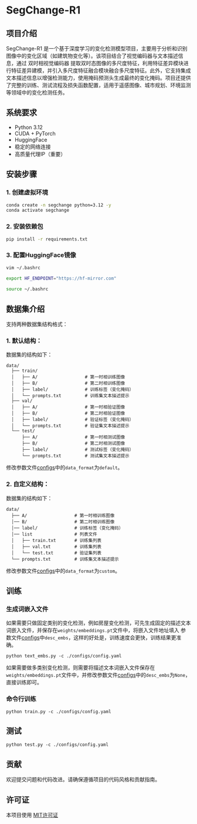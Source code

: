 # SegChange-R1

## 项目介绍

SegChange-R1 是一个基于深度学习的变化检测模型项目，主要用于分析和识别图像中的变化区域（如建筑物变化等）。该项目结合了视觉编码器与文本描述信息，通过 双时相视觉编码器 提取双时态图像的多尺度特征，利用特征差异模块进行特征差异建模，并引入多尺度特征融合模块融合多尺度特征。此外，它支持集成文本描述信息以增强检测能力，使用掩码预测头生成最终的变化掩码。项目还提供了完整的训练、测试流程及损失函数配置，适用于遥感图像、城市规划、环境监测等领域中的变化检测任务。

## 系统要求

- Python 3.12
- CUDA + PyTorch
- HuggingFace
- 稳定的网络连接
- 高质量代理IP（重要）

## 安装步骤

### 1. 创建虚拟环境

```bash
conda create -n segchange python=3.12 -y
conda activate segchange
```

### 2. 安装依赖包

```bash
pip install -r requirements.txt
```

### 3. 配置HuggingFace镜像

```bash
vim ~/.bashrc
 
export HF_ENDPOINT="https://hf-mirror.com"

source ~/.bashrc
```

## 数据集介绍
支持两种数据集结构格式：
### 1. 默认结构：
数据集的结构如下：
```text
data/
  ├── train/
  │   ├── A/                  # 第一时相训练图像
  │   ├── B/                  # 第二时相训练图像
  │   ├── label/              # 训练标签（变化掩码）
  │   └── prompts.txt         # 训练集文本描述提示
  ├── val/
  │   ├── A/                  # 第一时相验证图像
  │   ├── B/                  # 第二时相验证图像
  │   ├── label/              # 验证标签（变化掩码）
  │   └── prompts.txt         # 验证集文本描述提示
  └── test/
      ├── A/                  # 第一时相测试图像
      ├── B/                  # 第二时相测试图像
      ├── label/              # 测试标签（变化掩码）
      └── prompts.txt         # 测试集文本描述提示
```
修改参数文件[configs](./configs/config.yaml)中的`data_format`为`default`。

### 2. 自定义结构：
数据集的结构如下：
```text
data/
  ├── A/                  # 第一时相训练图像
  │── B/                  # 第二时相训练图像
  │── label/              # 训练标签（变化掩码）
  │── list                # 列表文件
  │   ├── train.txt       # 训练集列表
  │   ├── val.txt         # 训练集列表
  │   └── test.txt        # 验证集列表
  └── prompts.txt         # 训练集文本描述提示
```
修改参数文件[configs](./configs/config.yaml)中的`data_format`为`custom`。

## 训练

### 生成词嵌入文件
如果需要只做固定类别的变化检测，例如房屋变化检测，可先生成固定的描述文本词嵌入文件，并保存在`weights/embeddings.pt`文件中，将嵌入文件地址填入 参数文件[configs](./configs/config.yaml)中`desc_embs`，这样的好处是，训练速度会更快，训练结果更准确。
```shell
python text_embs.py -c ./configs/config.yaml
```
如果需要做多类别变化检测，则需要将描述文本词嵌入文件保存在`weights/embeddings.pt`文件中，并修改参数文件[configs](./configs/config.yaml)中的`desc_embs`为`None`，直接训练即可。

### 命令行训练
```shell
python train.py -c ./configs/config.yaml
```

## 测试
```shell
python test.py -c ./configs/config.yaml
```

## 贡献

欢迎提交问题和代码改进。请确保遵循项目的代码风格和贡献指南。

## 许可证

本项目使用 [MIT许可证](LICENSE)